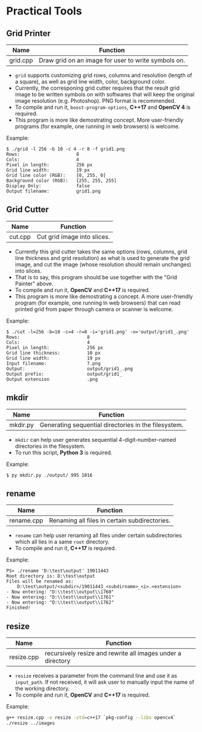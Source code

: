 # Practical Tools

## Grid Printer

| Name       | Function                                                    |
| ---------- | ----------------------------------------------------------- |
| grid.cpp   | Draw grid on an image for user to write symbols on.         |

- `grid` supports customizing grid rows, columns and resolution (length of a square), as well as grid line width, color, background color.
- Currently, the corresponing grid cutter requires that the result grid image to be written symbols on with softwares that will keep the original image resolution (e.g. Photoshop). PNG format is recommended.
- To compile and run it, `boost-program-options`, **C++17** and **OpenCV 4** is required.
- This program is more like demostrating concept. More user-friendly programs (for example, one running in web browsers) is welcome.

Example:

```console
$ ./grid -l 256 -b 10 -c 4 -r 8 -f grid1.png
Rows:                     8
Cols:                     4
Pixel in length:          256 px
Grid line width:          19 px
Grid line color (RGB):    [0, 255, 0]
Background color (RGB):   [255, 255, 255]
Display Only:             false
Output filename:          grid1.png
```

## Grid Cutter

| Name       | Function                                                    |
| ---------- | ----------------------------------------------------------- |
| cut.cpp    | Cut grid image into slices.                                 |

- Currently this grid cutter takes the same options (rows, columns, grid line thickness and grid resolution) as what is used to generate the grid image, and cut the image (whose resolution should remain unchanges) into slices.
- That is to say, this program should be use together with the "Grid Painter" above.
- To compile and run it, **OpenCV** and **C++17** is required.
- This program is more like demostrating a concept. A more user-friendly program (for example, one running in web browsers) that can read printed grid from paper through camera or scanner is welcome.

Example:

```console
$ ./cut -l=256 -b=10 -c=4 -r=8 -i='grid1.png' -o='output/grid1_.png'
Rows:                         8
Cols:                         4
Pixel in length:              256 px
Grid line thickness:          10 px
Grid line width:              19 px
Input filename:               7.png
Output:                       output/grid1_.png
Output prefix:                output/grid1_
Output extension              .png
```

## mkdir

| Name       | Function                                                    |
| ---------- | ----------------------------------------------------------- |
| mkdir.py   | Generating sequential directories in the filesystem.        |

- `mkdir` can help user generates sequential 4-digit-number-named directories in the filesystem. 
- To run this script, **Python 3** is required.

Example:

```console
$ py mkdir.py ./output/ 995 1016
```

## rename

| Name       | Function                                                    |
| ---------- | ----------------------------------------------------------- |
| rename.cpp | Renaming all files in certain subdirectories.               |

- `rename` can help user renaming all files under certain subdirectories which all lies in a same `root` directory.
- To compile and run it, **C++17** is required.

Example:

```console
PS> ./rename 'D:\test\output' 19011443                                     
Root directory is: D:\test\output
Files will be renamed as:
    D:\test\output/<subdir>/19011443_<subdirname>_<i>.<extension>
- Now entering: "D:\\test\\output\\1760"
- Now entering: "D:\\test\\output\\1761"
- Now entering: "D:\\test\\output\\1762"
Finished!
```


## resize

| Name       | Function                                                    |
| ---------- | ----------------------------------------------------------- |
| resize.cpp | recursively resize and rewrite all images under a directory |

- `resize` receives a parameter from the command line and use it as `input_path`. If not received, it will ask user to manually input the name of the working directory.
- To compile and run it, **OpenCV** and **C++17** is required.

Example:

```bash
g++ resize.cpp -o resize -std=c++17 `pkg-config --libs opencv4`
./resize ../images
```

